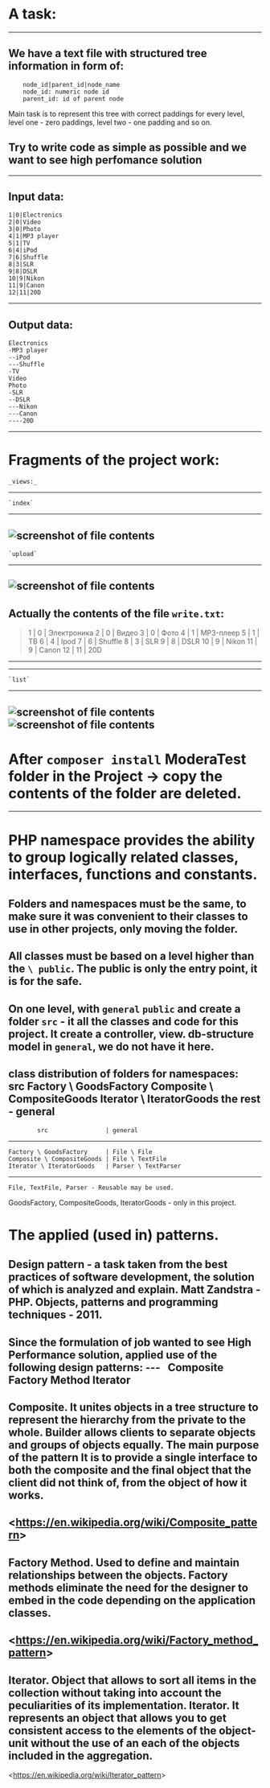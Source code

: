 A task:
=====================
---------------------------------------------------------------------------
We have a text file with structured tree information in form of:
---
```
    node_id|parent_id|node_name
    node_id: numeric node id
    parent_id: id of parent node
```
Main task is to represent this tree with correct paddings for every level, 
level one - zero paddings, level two - one padding and so on.

Try to write code as simple as possible and we want to see high perfomance solution
---

---------------------------------------------------------------------------
Input data:
---
```
1|0|Electronics
2|0|Video
3|0|Photo
4|1|MP3 player
5|1|TV
6|4|iPod
7|6|Shuffle
8|3|SLR
9|8|DSLR
10|9|Nikon
11|9|Canon
12|11|20D
```
---
Output data:
---
```
Electronics
-MP3 player
--iPod
---Shuffle
-TV
Video
Photo
-SLR
--DSLR
---Nikon
---Canon
----20D
```
---

Fragments of the project work:
=====================
    _views:_
---
	`index`
---------------------------------------------------------------------------
![screenshot of file contents](https://github.com/mslobodyanyuk/ModeraTest/tree/master/public/images/index.png)
---    
	`upload`	
---------------------------------------------------------------------------
![screenshot of file contents](https://github.com/mslobodyanyuk/ModeraTest/tree/master/public/images/upload.png)
---
Actually the contents of the file `write.txt`:
---------------------------------------------------------------------------
>1 | 0 | Электроника
>2 | 0 | Видео
>3 | 0 | Фото
>4 | 1 | MP3-плеер
>5 | 1 | ТВ
>6 | 4 | Ipod
>7 | 6 | Shuffle
>8 | 3 | SLR
>9 | 8 | DSLR
>10 | 9 | Nikon
>11 | 9 | Canon
>12 | 11 | 20D
---------------------------------------------------------------------------
---
    `list`
---------------------------------------------------------------------------	
![screenshot of file contents](https://github.com/mslobodyanyuk/ModeraTest/tree/master/public/images/list.png)	
![screenshot of file contents](https://github.com/mslobodyanyuk/ModeraTest/tree/master/public/images/list1.png)
---




After `composer install` ModeraTest folder in the Project -> copy the contents of the folder are deleted.
=====================
---
PHP namespace provides the ability to group logically related classes, interfaces, functions and constants.
=====================
Folders and namespaces must be the same, to make sure it was convenient to their classes to use in other projects, only moving the folder.
---
All classes must be based on a level higher than the `\ public`.
The public is only the entry point, it is for the safe.
---
On one level, with `general` `public` and create a folder `src` - it all the classes and code for this project.
It create a controller, view. db-structure model in `general`, **we do not have it here**.
---

class distribution of folders for namespaces:
      src
    Factory \ GoodsFactory
    Composite \ CompositeGoods
    Iterator \ IteratorGoods
    the rest - general
---

            src                | general
--------------------------------------------------
    Factory \ GoodsFactory     | File \ File
    Composite \ CompositeGoods | File \ TextFile
    Iterator \ IteratorGoods   | Parser \ TextParser
---

    File, TextFile, Parser - Reusable may be used.
GoodsFactory, CompositeGoods, IteratorGoods - only in this project.


The applied (used in) patterns.
=====================
Design pattern - a task taken from the best practices of software development, the solution of which is analyzed and explain.
Matt Zandstra - PHP. Objects, patterns and programming techniques - 2011.
---
Since the formulation of job wanted to see High Performance solution, applied use of the following design patterns:
---  
    Composite 
    Factory Method 
    Iterator 
---
**Composite**. It unites objects in a tree structure to represent the hierarchy from the private to the whole.
Builder allows clients to separate objects and groups of objects equally. The main purpose of the pattern
It is to provide a single interface to both the composite and the final object that the client did not think of, from the object of how it works.
---
<<https://en.wikipedia.org/wiki/Composite_pattern>>
---
**Factory Method**. Used to define and maintain relationships between the objects.
Factory methods eliminate the need for the designer to embed in the code depending on the application classes.
---
<<https://en.wikipedia.org/wiki/Factory_method_pattern>>
---
**Iterator**. Object that allows to sort all items in the collection without taking into account the peculiarities of its implementation.
Iterator. It represents an object that allows you to get consistent access to the elements of the object-unit without the use of an
each of the objects included in the aggregation.
---
<<https://en.wikipedia.org/wiki/Iterator_pattern>>

